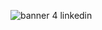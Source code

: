 ![banner 4 linkedin](https://user-images.githubusercontent.com/97669969/183599350-bf89bf84-c8d4-4b6a-af78-ca44cc6c6922.jpg)










<!--
**tmcybers/tmcybers** is a ✨ _special_ ✨ repository because its `README.md` (this file) appears on your GitHub profile.

Here are some ideas to get you started:

- 🔭 I’m currently working on ...
- 🌱 I’m currently learning ...
- 👯 I’m looking to collaborate on ...
- 🤔 I’m looking for help with ...
- 💬 Ask me about ...
- 📫 How to reach me: ...
- 😄 Pronouns: ...
- ⚡ Fun fact: ...
-->


